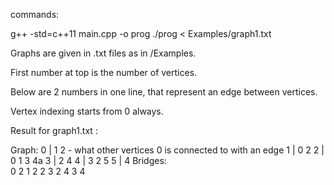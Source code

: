 commands:

g++ -std=c++11 main.cpp -o prog
./prog < Examples/graph1.txt

Graphs are given in .txt files as in /Examples.

First number at top is the number of vertices.

Below are 2 numbers in one line, that represent an edge between vertices.

Vertex indexing starts from 0 always.

Result for graph1.txt : 

Graph: 
0 | 1 2        - what other vertices 0 is connected to with an edge
1 | 0 2
2 | 0 1 3 4a
3 | 2 4
4 | 3 2 5
5 | 4
Bridges:        
0 2
1 2
2 3
2 4
3 4
